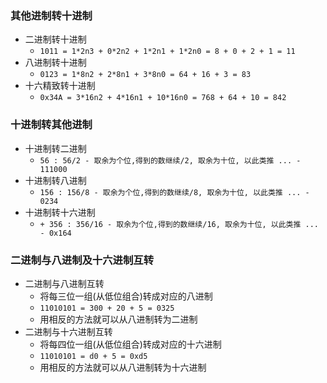 ### 其他进制转十进制

+ 二进制转十进制
    + `1011 = 1*2n3 + 0*2n2 + 1*2n1 + 1*2n0 = 8 + 0 + 2 + 1 = 11`
+ 八进制转十进制
    + `0123 = 1*8n2 + 2*8n1 + 3*8n0 = 64 + 16 + 3 = 83`
+ 十六精致转十进制
    + `0x34A = 3*16n2 + 4*16n1 + 10*16n0 = 768 + 64 + 10 = 842`

### 十进制转其他进制

+ 十进制转二进制
    + `56 : 56/2 - 取余为个位,得到的数继续/2, 取余为十位, 以此类推 ... - 111000`
+ 十进制转八进制
    + `156 : 156/8 - 取余为个位,得到的数继续/8, 取余为十位, 以此类推 ... - 0234`
+ 十进制转十六进制
    + `+ 356 : 356/16 - 取余为个位,得到的数继续/16, 取余为十位, 以此类推 ... - 0x164`

### 二进制与八进制及十六进制互转

+ 二进制与八进制互转
    + 将每三位一组(从低位组合)转成对应的八进制
    + `11010101 = 300 + 20 + 5 = 0325`
    + 用相反的方法就可以从八进制转为二进制
+ 二进制与十六进制互转
    + 将每四位一组(从低位组合)转成对应的十六进制
    + `11010101 = d0 + 5 = 0xd5`
    + 用相反的方法就可以从八进制转为十六进制